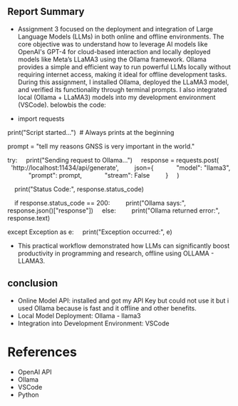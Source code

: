 ## Report Summary
- Assignment 3 focused on the deployment and integration of Large Language Models (LLMs) in both online and offline environments. The core objective was to understand how to leverage AI models like OpenAI's GPT-4 for cloud-based interaction and locally deployed models like Meta’s LLaMA3 using the Ollama framework. Ollama provides a simple and efficient way to run powerful LLMs locally without requiring internet access, making it ideal for offline development tasks. During this assignment, I installed Ollama, deployed the LLaMA3 model, and verified its functionality through terminal prompts. I also integrated local (Ollama + LLaMA3) models into my development environment (VSCode). belowbis the code:

- import requests

print("Script started...")  # Always prints at the beginning

prompt = "tell my reasons GNSS is very important in the world."

try:
    print("Sending request to Ollama...")
    response = requests.post(
        'http://localhost:11434/api/generate',
        json={
            "model": "llama3",
            "prompt": prompt,
            "stream": False
        }
    )

    print("Status Code:", response.status_code)

    if response.status_code == 200:
        print("Ollama says:", response.json()["response"])
    else:
        print("Ollama returned error:", response.text)

except Exception as e:
    print("Exception occurred:", e)

- This practical workflow demonstrated how LLMs can significantly boost productivity in programming and research, offline using OLLAMA - LLAMA3.
## conclusion
- Online Model API: installed and got my API Key but could not use it but i used Ollama because is fast and it offline and other benefits.
- Local Model Deployment: Ollama - llama3
- Integration into Development Environment: VSCode

# References
- OpenAI API
- Ollama
- VSCode
- Python

